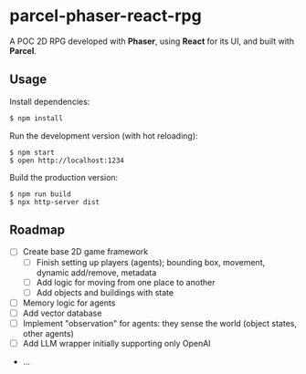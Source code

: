 # parcel-phaser-react-rpg

A POC 2D RPG developed with **Phaser**, using **React** for its UI, and built with **Parcel**.

## Usage

Install dependencies:

```sh
$ npm install
```

Run the development version (with hot reloading):

```
$ npm start
$ open http://localhost:1234
```

Build the production version:

```
$ npm run build
$ npx http-server dist
```

## Roadmap

- [ ] Create base 2D game framework
    - [ ] Finish setting up players (agents); bounding box, movement, dynamic add/remove, metadata
    - [ ] Add logic for moving from one place to another
    - [ ] Add objects and buildings with state
- [ ] Memory logic for agents
- [ ] Add vector database
- [ ] Implement "observation" for agents: they sense the world (object states, other agents)
- [ ] Add LLM wrapper initially supporting only OpenAI
- ...

